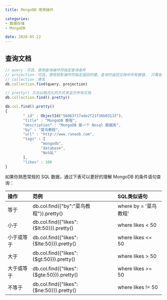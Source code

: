 ```yaml
---
title: MongoDB 常用操作

categories:
- 数据存储
- MongoDB

date: 2020-05-22
---
```


## 查询文档
```js
// query：可选，使用查询操作符指定查询条件
// projection：可选，使用投影操作符指定返回的键。查询时返回文档中所有键值， 只需省略该参数即可（默认省略）
// collection：表名
db.collection.find(query, projection)
```


```js
// pretty() 方法以格式化的方式来显示所有文档
db.collection.find().pretty()
```


```js
db.col.find().pretty()
{
        "_id" : ObjectId("56063f17ade2f21f36b03133"),
        "title" : "MongoDB 教程",
        "description" : "MongoDB 是一个 Nosql 数据库",
        "by" : "菜鸟教程",
        "url" : "http://www.runoob.com",
        "tags" : [
                "mongodb",
                "database",
                "NoSQL"
        ],
        "likes" : 100
}
````

如果你熟悉常规的 SQL 数据，通过下表可以更好的理解 MongoDB 的条件语句查询：

|操作|范例|SQL类似语句|
|:--|:--|:--|
|等于|db.col.find({"by":"菜鸟教程"}).pretty()|where by = '菜鸟教程'|
|小于|db.col.find({"likes":{$lt:50}}).pretty()|where likes < 50|
|小于或等于|db.col.find({"likes":{$lte:50}}).pretty()|where likes <= 50|
|大于|db.col.find({"likes":{$gt:50}}).pretty()|where likes > 50|
|大于或等于|db.col.find({"likes":{$gte:50}}).pretty()|where likes >= 50|
|不等于|db.col.find({"likes":{$ne:50}}).pretty()|	where likes != 50|